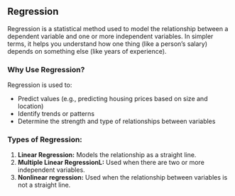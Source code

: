 ## Regression
Regression is a statistical method used to model the relationship between a dependent variable and one or more independent variables. In simpler terms, it helps you understand how one thing (like a person’s salary) depends on something else (like years of experience).

### Why Use Regression?
Regression is used to:
- Predict values (e.g., predicting housing prices based on size and location)
- Identify trends or patterns
- Determine the strength and type of relationships between variables

### Types of Regression:
1. **Linear Regression:** Models the relationship as a straight line.
2. **Multiple Linear RegressionL:** Used when there are two or more independent variables.
3. **Nonlinear regression:** Used when the relationship between variables is not a straight line.
